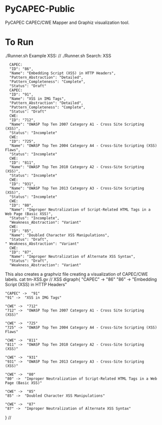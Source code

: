 # PyCAPEC-Public
PyCAPEC CAPEC/CWE Mapper and Graphiz visualization tool.
# To Run
./Runner.sh
Example XSS:
//
./Runner.sh 
            Search: XSS

      CAPEC: 
      "ID": "86",
      "Name": "Embedding Script (XSS) in HTTP Headers",
      "Pattern_Abstraction": "Detailed",
      "Pattern_Completeness": "Complete",
      "Status": "Draft"
      CAPEC: 
      "ID": "91",
      "Name": "XSS in IMG Tags",
      "Pattern_Abstraction": "Detailed",
      "Pattern_Completeness": "Complete",
      "Status": "Draft"
      CWE: 
      "ID": "712",
      "Name": "OWASP Top Ten 2007 Category A1 - Cross Site Scripting (XSS)",
      "Status": "Incomplete"
      CWE: 
      "ID": "725",
      "Name": "OWASP Top Ten 2004 Category A4 - Cross-Site Scripting (XSS) Flaws",
      "Status": "Incomplete"
      CWE: 
      "ID": "811",
      "Name": "OWASP Top Ten 2010 Category A2 - Cross-Site Scripting (XSS)",
      "Status": "Incomplete"
      CWE: 
      "ID": "931",
      "Name": "OWASP Top Ten 2013 Category A3 - Cross-Site Scripting (XSS)",
      "Status": "Incomplete"
      CWE: 
      "ID": "80",
      "Name": "Improper Neutralization of Script-Related HTML Tags in a Web Page (Basic XSS)",
      "Status": "Incomplete",
      "Weakness_Abstraction": "Variant"
      CWE: 
      "ID": "85",
      "Name": "Doubled Character XSS Manipulations",
      "Status": "Draft",
    " Weakness_Abstraction": "Variant"
      CWE: 
      "ID": "87",
      "Name": "Improper Neutralization of Alternate XSS Syntax",
      "Status": "Draft",
      "Weakness_Abstraction": "Variant"

This also creates a graphviz file creating a visualization of CAPEC/CWE labels.
cat tm-XSS.gv
  // XSS
  digraph{ 
    "CAPEC" ->  "86"
    "86" ->  "Embedding Script (XSS) in HTTP Headers"

    "CAPEC" ->  "91"
    "91" ->  "XSS in IMG Tags"

    "CWE" ->  "712"
    "712" ->  "OWASP Top Ten 2007 Category A1 - Cross Site Scripting (XSS)"

    "CWE" ->  "725"
    "725" ->  "OWASP Top Ten 2004 Category A4 - Cross-Site Scripting (XSS) Flaws"

    "CWE" ->  "811"
    "811" ->  "OWASP Top Ten 2010 Category A2 - Cross-Site Scripting (XSS)"

    "CWE" ->  "931"
    "931" ->  "OWASP Top Ten 2013 Category A3 - Cross-Site Scripting (XSS)"

    "CWE" ->  "80"
    "80" ->  "Improper Neutralization of Script-Related HTML Tags in a Web Page (Basic XSS)"

    "CWE" ->  "85"
    "85" ->  "Doubled Character XSS Manipulations"

    "CWE" ->  "87"
    "87" ->  "Improper Neutralization of Alternate XSS Syntax"
}
//
